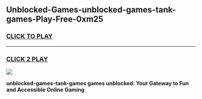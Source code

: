 
## Unblocked-Games-unblocked-games-tank-games-Play-Free-0xm25
<h3>
<a href="https://premium76.site?title=unblocked-games-tank-games&ref=23A">CLICK TO PLAY</a></h3>
<hr>

<h3>
<a href="https://premium76.site?title=unblocked-games-tank-games&ref=23A">CLICK 2 PLAY</a>
  
</h3>

<a href="https://premium76.site?title=unblocked-games-tank-games&ref=23A"><img src="https://clearcache.store/games.png"></a>


**unblocked-games-tank-games games unblocked: Your Gateway to Fun and Accessible Online Gaming**

